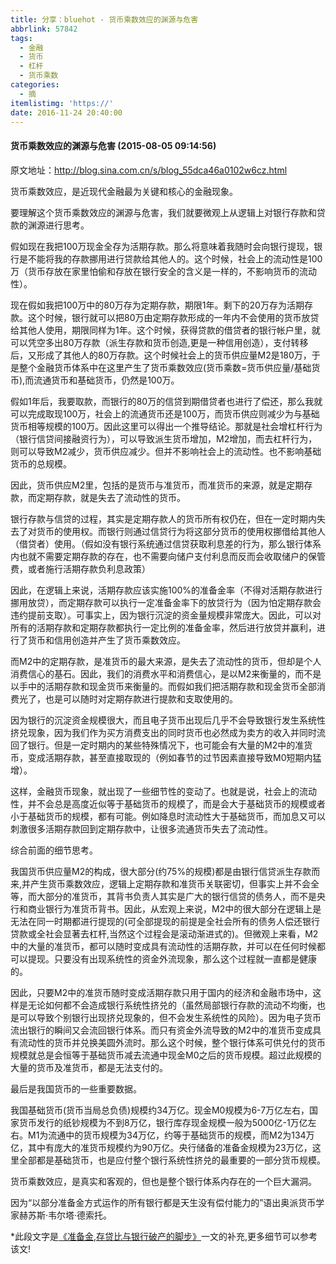 ```yaml
---
title: 分享：bluehot - 货币乘数效应的渊源与危害
abbrlink: 57842
tags:
  - 金融
  - 货币
  - 杠杆
  - 货币乘数
categories:
  - 摘
itemlistimg: 'https://'
date: 2016-11-24 20:40:00
---
```

#### 货币乘数效应的渊源与危害 (2015-08-05 09:14:56)

原文地址：http://blog.sina.com.cn/s/blog_55dca46a0102w6cz.html

货币乘数效应，是近现代金融最为关键和核心的金融现象。  


要理解这个货币乘数效应的渊源与危害，我们就要微观上从逻辑上对银行存款和贷款的渊源进行思考。  

假如现在我把100万现金全存为活期存款。那么将意味着我随时会向银行提现，银行是不能将我的存款挪用进行贷款给其他人的。这个时候，社会上的流动性是100万（货币存放在家里怕偷和存放在银行安全的含义是一样的，不影响货币的流动性）。  

现在假如我把100万中的80万存为定期存款，期限1年。剩下的20万存为活期存款。这个时候，银行就可以把80万由定期存款形成的一年内不会使用的货币放贷给其他人使用，期限同样为1年。这个时候，获得贷款的借贷者的银行帐户里，就可以凭空多出80万存款（派生存款和货币创造,更是一种信用创造），支付转移后，又形成了其他人的80万存款。这个时候社会上的货币供应量M2是180万，于是整个金融货币体系中在这里产生了货币乘数效应(货币乘数=货币供应量/基础货币),而流通货币和基础货币，仍然是100万。  

假如1年后，我要取款，而银行的80万的信贷到期借贷者也进行了偿还，那么我就可以完成取现100万，社会上的流通货币还是100万，而货币供应则减少为与基础货币相等规模的100万。因此这里可以得出一个推导结论。那就是社会增杠杆行为（银行信贷间接融资行为），可以导致派生货币增加，M2增加，而去杠杆行为，则可以导致M2减少，货币供应减少。但并不影响社会上的流动性。也不影响基础货币的总规模。  

因此，货币供应M2里，包括的是货币与准货币，而准货币的来源，就是定期存款，而定期存款，就是失去了流动性的货币。  

银行存款与信贷的过程，其实是定期存款人的货币所有权仍在，但在一定时期内失去了对货币的使用权。而银行则通过信贷行为将这部分货币的使用权挪借给其他人（借贷者）使用。（假如没有银行系统通过信贷获取利息差的行为，那么银行体系内也就不需要定期存款的存在，也不需要向储户支付利息而反而会收取储户的保管费，或者施行活期存款负利息政策）  

因此，在逻辑上来说，活期存款应该实施100%的准备金率（不得对活期存款进行挪用放贷），而定期存款可以执行一定准备金率下的放贷行为（因为怕定期存款会违约提前支取）。可事实上，因为银行沉淀的资金量规模非常庞大。因此，可以对所有的活期存款和定期存款都执行一定比例的准备金率，然后进行放贷并赢利，进行了货币和信用创造并产生了货币乘数效应。  

而M2中的定期存款，是准货币的最大来源，是失去了流动性的货币，但却是个人消费信心的基石。因此，我们的消费水平和消费信心，是以M2来衡量的，而不是以手中的活期存款和现金货币来衡量的。而假如我们把活期存款和现金货币全部消费光了，也是可以随时对定期存款进行提款和支取使用的。  

因为银行的沉淀资金规模很大，而且电子货币出现后几乎不会导致银行发生系统性挤兑现象，因为我们作为买方消费支出的同时货币也必然成为卖方的收入并同时流回了银行。但是一定时期内的某些特殊情况下，也可能会有大量的M2中的准货币，变成活期存款，甚至直接取现的（例如春节的过节因素直接导致M0短期内猛增）。  

这样，金融货币现象，就出现了一些细节性的变动了。也就是说，社会上的流动性，并不会总是高度近似等于基础货币的规模了，而是会大于基础货币的规模或者小于基础货币的规模，都有可能。例如降息时流动性大于基础货币，而加息又可以刺激很多活期存款回到定期存款中，让很多流通货币失去了流动性。  

综合前面的细节思考。  

我国货币供应量M2的构成，很大部分(约75%的规模)都是由银行信贷派生存款而来,并产生货币乘数效应，逻辑上定期存款和准货币关联密切，但事实上并不会全等，而大部分的准货币，其背书负责人其实是广大的银行信贷的债务人，而不是央行和商业银行为准货币背书。因此，从宏观上来说，M2中的很大部分在逻辑上是无法在同一时期都进行提现的(可全部提现的前提是全社会所有的债务人偿还银行贷款或全社会显著去杠杆,当然这个过程会是滚动渐进式的)。但微观上来看，M2中的大量的准货币，都可以随时变成具有流动性的活期存款，并可以在任何时候都可以提现。只要没有出现系统性的资金外流现象，那么这个过程就一直都是健康的。  

因此，只要M2中的准货币随时变成活期存款只用于国内的经济和金融市场中，这样是无论如何都不会造成银行系统性挤兑的（虽然局部银行存款的流动不均衡，也是可以导致个别银行出现挤兑现象的，但不会发生系统性的风险）。因为电子货币流出银行的瞬间又会流回银行体系。而只有资金外流导致的M2中的准货币变成具有流动性的货币并兑换美圆外流时。那么这个时候，整个银行体系可供兑付的货币规模就总是会恒等于基础货币减去流通中现金M0之后的货币规模。超过此规模的大量的货币及准货币，都是无法支付的。  

最后是我国货币的一些重要数据。  

我国基础货币(货币当局总负债)规模约34万亿。现金M0规模为6-7万亿左右，国家货币发行的纸钞规模为不到8万亿，银行库存现金规模一般为5000亿-1万亿左右。M1为流通中的货币规模为34万亿，约等于基础货币的规模，而M2为134万亿，其中有庞大的准货币规模约为90万亿。央行储备的准备金规模为23万亿，这里全部都是基础货币，也是应付整个银行系统性挤兑的最重要的一部分货币规模。  

货币乘数效应，是真实和客观的，但也是整个银行体系内存在的一个巨大漏洞。  

因为“以部分准备金方式运作的所有银行都是天生没有偿付能力的”语出奥派货币学家赫苏斯·韦尔塔·德索托。  

 
 *此段文字是[《准备金,存贷比与银行破产的脚步》](http://blog.sina.com.cn/s/blog_55dca46a0102vx5h.html)一文的补充,更多细节可以参考该文!

